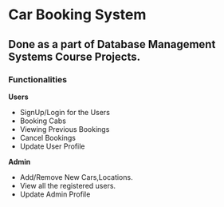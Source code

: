 # Car Booking System

## Done as a part of Database Management Systems Course Projects.

### Functionalities

**Users**

  * SignUp/Login for the Users
  * Booking Cabs
  * Viewing Previous Bookings
  * Cancel Bookings
  * Update User Profile
  
**Admin**
  * Add/Remove New Cars,Locations.
  * View all the registered users.
  * Update Admin Profile
  
  
  
  
